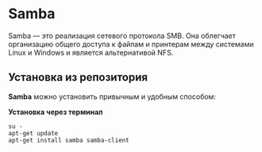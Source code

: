 # Samba

Samba — это реализация сетевого протокола SMB. Она облегчает организацию общего доступа к файлам и принтерам между системами Linux и Windows и является альтернативой NFS. 
## Установка из репозитория 

**Samba** можно установить привычным и удобным способом:

**Установка через терминал**

```shell
su -
apt-get update
apt-get install samba samba-client
```

